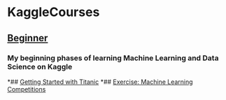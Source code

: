 # KaggleCourses
## [Beginner](https://github.com/bdbeau21/KaggleCourses/tree/main/Beginner)
### My beginning phases of learning Machine Learning and Data Science on Kaggle
*## [Getting Started with Titanic](https://www.kaggle.com/brettbeaulieu/getting-started-with-titanic)
*## [Exercise: Machine Learning Competitions](https://www.kaggle.com/brettbeaulieu/exercise-machine-learning-competitions)
